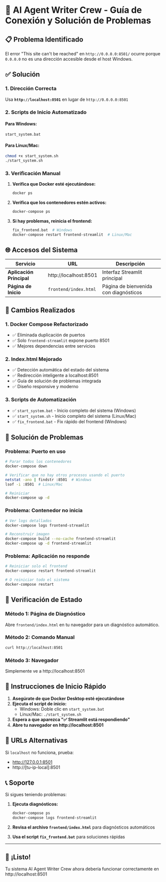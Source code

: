 # 🚀 AI Agent Writer Crew - Guía de Conexión y Solución de Problemas

## 📋 Problema Identificado

El error "This site can't be reached" en `http://0.0.0.0:8501/` ocurre porque `0.0.0.0` no es una dirección accesible desde el host Windows.

## ✅ Solución

### 1. Dirección Correcta
Usa **`http://localhost:8501`** en lugar de `http://0.0.0.0:8501`

### 2. Scripts de Inicio Automatizado

#### Para Windows:
```bash
start_system.bat
```

#### Para Linux/Mac:
```bash
chmod +x start_system.sh
./start_system.sh
```

### 3. Verificación Manual

1. **Verifica que Docker esté ejecutándose:**
   ```bash
   docker ps
   ```

2. **Verifica que los contenedores estén activos:**
   ```bash
   docker-compose ps
   ```

3. **Si hay problemas, reinicia el frontend:**
   ```bash
   fix_frontend.bat  # Windows
   docker-compose restart frontend-streamlit  # Linux/Mac
   ```

## 🌐 Accesos del Sistema

| Servicio | URL | Descripción |
|----------|-----|-------------|
| **Aplicación Principal** | http://localhost:8501 | Interfaz Streamlit principal |
| **Página de Inicio** | `frontend/index.html` | Página de bienvenida con diagnósticos |

## 🔧 Cambios Realizados

### 1. **Docker Compose Refactorizado**
- ✅ Eliminada duplicación de puertos
- ✅ Solo `frontend-streamlit` expone puerto 8501
- ✅ Mejores dependencias entre servicios

### 2. **Index.html Mejorado**
- ✅ Detección automática del estado del sistema
- ✅ Redirección inteligente a localhost:8501
- ✅ Guía de solución de problemas integrada
- ✅ Diseño responsive y moderno

### 3. **Scripts de Automatización**
- ✅ `start_system.bat` - Inicio completo del sistema (Windows)
- ✅ `start_system.sh` - Inicio completo del sistema (Linux/Mac)
- ✅ `fix_frontend.bat` - Fix rápido del frontend (Windows)

## 🐛 Solución de Problemas

### Problema: Puerto en uso
```bash
# Parar todos los contenedores
docker-compose down

# Verificar que no hay otros procesos usando el puerto
netstat -ano | findstr :8501  # Windows
lsof -i :8501  # Linux/Mac

# Reiniciar
docker-compose up -d
```

### Problema: Contenedor no inicia
```bash
# Ver logs detallados
docker-compose logs frontend-streamlit

# Reconstruir imagen
docker-compose build --no-cache frontend-streamlit
docker-compose up -d frontend-streamlit
```

### Problema: Aplicación no responde
```bash
# Reiniciar solo el frontend
docker-compose restart frontend-streamlit

# O reiniciar todo el sistema
docker-compose restart
```

## 📱 Verificación de Estado

### Método 1: Página de Diagnóstico
Abre `frontend/index.html` en tu navegador para un diagnóstico automático.

### Método 2: Comando Manual
```bash
curl http://localhost:8501
```

### Método 3: Navegador
Simplemente ve a http://localhost:8501

## 🎯 Instrucciones de Inicio Rápido

1. **Asegúrate de que Docker Desktop esté ejecutándose**
2. **Ejecuta el script de inicio:**
   - Windows: Doble clic en `start_system.bat`
   - Linux/Mac: `./start_system.sh`
3. **Espera a que aparezca "✅ Streamlit está respondiendo"**
4. **Abre tu navegador en http://localhost:8501**

## 🔗 URLs Alternativas

Si `localhost` no funciona, prueba:
- http://127.0.0.1:8501
- http://[tu-ip-local]:8501

## 📞 Soporte

Si sigues teniendo problemas:

1. **Ejecuta diagnósticos:**
   ```bash
   docker-compose ps
   docker-compose logs frontend-streamlit
   ```

2. **Revisa el archivo `frontend/index.html`** para diagnósticos automáticos

3. **Usa el script `fix_frontend.bat`** para soluciones rápidas

---

## 🎉 ¡Listo!

Tu sistema AI Agent Writer Crew ahora debería funcionar correctamente en http://localhost:8501
